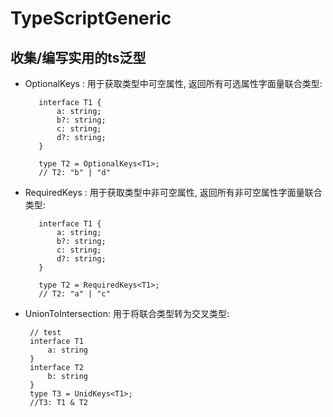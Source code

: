 # TypeScriptGeneric
## 收集/编写实用的ts泛型

- OptionalKeys : 用于获取类型中可空属性, 返回所有可选属性字面量联合类型:
   ```
      interface T1 {
          a: string;
          b?: string;
          c: string;
          d?: string;
      }

      type T2 = OptionalKeys<T1>;
      // T2: "b" | "d" 
    ```

- RequiredKeys : 用于获取类型中非可空属性, 返回所有非可空属性字面量联合类型:

   ```
      interface T1 {
          a: string;
          b?: string;
          c: string;
          d?: string;
      }

      type T2 = RequiredKeys<T1>;
      // T2: "a" | "c" 
    ```
- UnionToIntersection: 用于将联合类型转为交叉类型:
    ```
     // test 
     interface T1 
         a: string
     }
     interface T2 
         b: string
     }
     type T3 = UnidKeys<T1>;
     //T3: T1 & T2
    ```